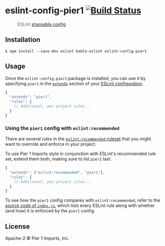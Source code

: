 # eslint-config-pier1 [![Build Status](https://travis-ci.org/pier1/eslint-config-pier1.svg?branch=master)](https://travis-ci.org/pier1/eslint-config-pier1)

> ESLint [shareable config](http://eslint.org/docs/developer-guide/shareable-configs.html)


## Installation

```
$ npm install --save-dev eslint bable-eslint eslint-config-pier1
```


## Usage

Once the `eslint-config-pier1` package is installed, you can use it by specifying `pier1` in the [`extends`](http://eslint.org/docs/user-guide/configuring#extending-configuration-files) section of your [ESLint configuration](http://eslint.org/docs/user-guide/configuring).

```js
{
  "extends": "pier1",
  "rules": {
    // Additional, per-project rules...
  }
}
```

### Using the `pier1` config with `eslint:recommended`

There are several rules in the [`eslint:recommended` ruleset](http://eslint.org/docs/rules/) that you might want to override and enforce in your project.

To use Pier 1 Imports style in conjunction with ESLint's recommended rule set, extend them both, making sure to list `pier1` last:

```js
{
  "extends": ["eslint:recommended", "pier1"],
  "rules": {
    // Additional, per-project rules...
  }
}
```

To see how the `pier1` config compares with `eslint:recommended`, refer to the [source code of `index.js`](https://github.com/pier1/eslint-config-pier1/blob/master/index.js), which lists every ESLint rule along with whether (and how) it is enforced by the `pier1` config.


## License

Apache-2 © Pier 1 Imports, Inc.
